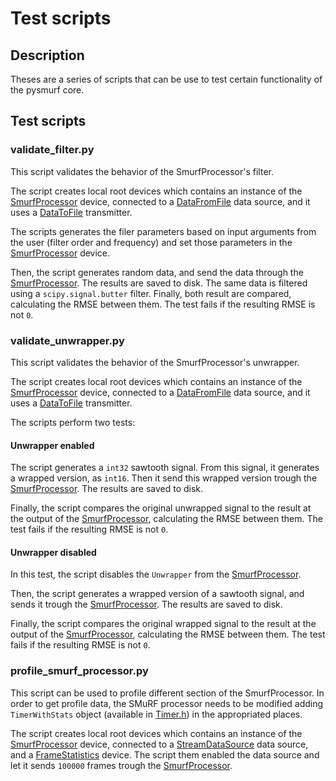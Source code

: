 # Test scripts

## Description

Theses are a series of scripts that can be use to test certain functionality of the pysmurf core.

## Test scripts

### validate_filter.py

This script validates the behavior of the SmurfProcessor's filter.

The script creates local root devices which contains an instance of the [SmurfProcessor](../../python/pysmurf/core/devices/_SmurfProcessor.py) device, connected to a [DataFromFile](../../python/pysmurf/core/emulators/_DataFromFile.py) data source, and it uses a [DataToFile](../../python/pysmurf/core/transmitters/_DataToFile.py) transmitter.

The scripts generates the filer parameters based on input arguments from the user (filter order and frequency) and set those parameters in the [SmurfProcessor](../../python/pysmurf/core/devices/_SmurfProcessor.py) device.

Then, the script generates random data, and send the data through the [SmurfProcessor](../../python/pysmurf/core/devices/_SmurfProcessor.py). The results are saved to disk. The same data is filtered using a `scipy.signal.butter` filter. Finally, both result are compared, calculating the RMSE between them. The test fails if the resulting RMSE is not `0`.

### validate_unwrapper.py

This script validates the behavior of the SmurfProcessor's unwrapper.

The script creates local root devices which contains an instance of the [SmurfProcessor](../../python/pysmurf/core/devices/_SmurfProcessor.py) device, connected to a [DataFromFile](../../python/pysmurf/core/emulators/_DataFromFile.py) data source, and it uses a [DataToFile](../../python/pysmurf/core/transmitters/_DataToFile.py) transmitter.

The scripts perform two tests:
#### Unwrapper enabled

The script generates a `int32` sawtooth signal. From this signal, it generates a wrapped version, as `int16`. Then it send this wrapped version trough the [SmurfProcessor](../../python/pysmurf/core/devices/_SmurfProcessor.py). The results are saved to disk.

Finally, the script compares the original unwrapped signal to the result at the output of the [SmurfProcessor](../../python/pysmurf/core/devices/_SmurfProcessor.py), calculating the RMSE between them. The test fails if the resulting RMSE is not `0`.

#### Unwrapper disabled

In this test, the script disables the `Unwrapper` from the [SmurfProcessor](../../python/pysmurf/core/devices/_SmurfProcessor.py).

Then, the script generates a wrapped version of a sawtooth signal, and sends it trough the [SmurfProcessor](../../python/pysmurf/core/devices/_SmurfProcessor.py). The results are saved to disk.

Finally, the script compares the original wrapped signal to the result at the output of the [SmurfProcessor](../../python/pysmurf/core/devices/_SmurfProcessor.py), calculating the RMSE between them. The test fails if the resulting RMSE is not `0`.

### profile_smurf_processor.py

This script can be used to profile different section of the SmurfProcessor. In order to get profile data, the SMuRF processor needs to be modified adding `TimerWithStats` object (available in [Timer.h](../../include/smurf/core/common/Timer.h)) in the appropriated places.

The script creates local root devices which contains an instance of the [SmurfProcessor](../../python/pysmurf/core/devices/_SmurfProcessor.py) device, connected to a [StreamDataSource](../../python/pysmurf/core/emulators/_StreamDataSource.py) data source, and a [FrameStatistics](../../python/pysmurf/core/counters/_FrameStatistics.py) device. The script them enabled the data source and let it sends `100000` frames trough the [SmurfProcessor](../../python/pysmurf/core/devices/_SmurfProcessor.py).
